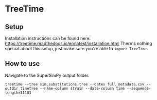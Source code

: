 # TreeTime
## Setup
Installation instructions can be found here: https://treetime.readthedocs.io/en/latest/installation.html
There's nothing special about this setup, just make sure you're able to `import TreeTime`.
## How to use
Navigate to the SuperSimPy output folder.
```shell
treetime --tree sim.substitutions.tree --dates full_metadata.csv --outdir timetree --name-column strain --date-column time --sequence-length=31101
```
